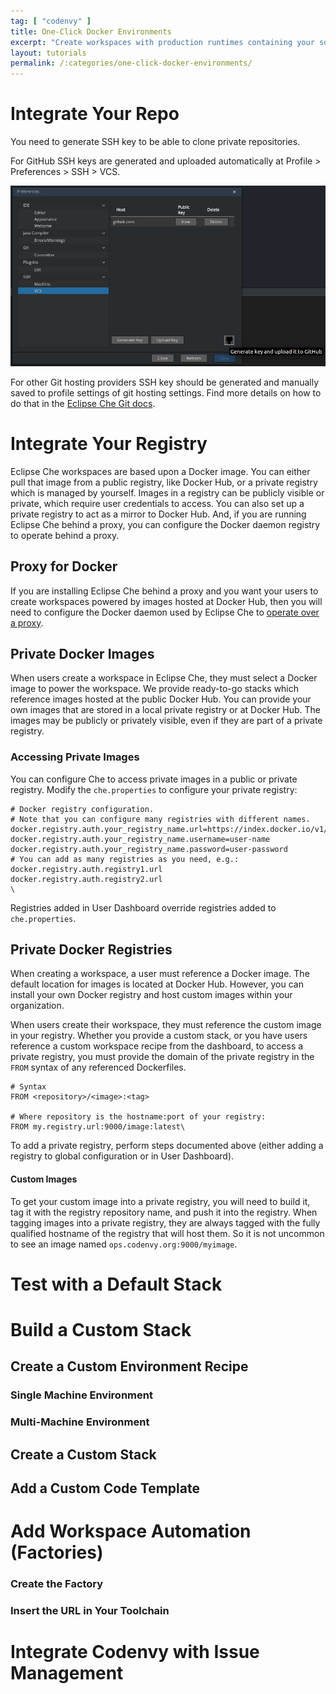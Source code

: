 ```yaml
---
tag: [ "codenvy" ]
title: One-Click Docker Environments
excerpt: "Create workspaces with production runtimes containing your source code and dev tools. Choose any architecture - microservices, multi-tier, multi-container, or shared server. We excel at complex topologies."
layout: tutorials
permalink: /:categories/one-click-docker-environments/
---
```


# Integrate Your Repo  
You need to generate SSH key to be able to clone private repositories.

For GitHub SSH keys are generated and uploaded automatically at Profile > Preferences > SSH > VCS.

![github-button.png](../../assets/imgs/codenvy/tutorials/one-click-docker-environments/github-button.png)

For other Git hosting providers SSH key should be generated and manually saved to profile settings of git hosting settings. Find more details on how to do that in the [Eclipse Che Git docs](https://eclipse-che.readme.io/docs/git#section-other-git-hosting-providers).
# Integrate Your Registry  
Eclipse Che workspaces are based upon a Docker image. You can either pull that image from a public registry, like Docker Hub, or a private registry which is managed by yourself. Images in a registry can be publicly visible or private, which require user credentials to access. You can also set up a private registry to act as a mirror to Docker Hub.  And, if you are running Eclipse Che behind a proxy, you can configure the Docker daemon registry to operate behind a proxy.

## Proxy for Docker
If you are installing Eclipse Che behind a proxy and you want your users to create workspaces powered by images hosted at Docker Hub, then you will need to configure the Docker daemon used by Eclipse Che to [operate over a proxy](https://docs.docker.com/engine/admin/systemd/#http-proxy).

## Private Docker Images
When users create a workspace in Eclipse Che, they must select a Docker image to power the workspace. We provide ready-to-go stacks which reference images hosted at the public Docker Hub. You can provide your own images that are stored in a local private registry or at Docker Hub. The images may be publicly or privately visible, even if they are part of a private registry.

### Accessing Private Images
You can configure Che to access private images in a public or private registry. Modify the `che.properties` to configure your private registry:


```shell  
# Docker registry configuration.
# Note that you can configure many registries with different names.
docker.registry.auth.your_registry_name.url=https://index.docker.io/v1/
docker.registry.auth.your_registry_name.username=user-name
docker.registry.auth.your_registry_name.password=user-password
# You can add as many registries as you need, e.g.:
docker.registry.auth.registry1.url
docker.registry.auth.registry2.url
\
```  


Registries added in User Dashboard override registries added to `che.properties`.


## Private Docker Registries
When creating a workspace, a user must reference a Docker image. The default location for images is located at Docker Hub. However, you can install your own Docker registry and host custom images within your organization.

When users create their workspace, they must reference the custom image in your registry. Whether you provide a custom stack, or you have users reference a custom workspace recipe from the dashboard, to access a private registry, you must provide the domain of the private registry in the `FROM` syntax of any referenced Dockerfiles.

```shell
# Syntax
FROM <repository>/<image>:<tag>

# Where repository is the hostname:port of your registry:
FROM my.registry.url:9000/image:latest\
```

To add a private registry, perform steps documented above (either adding  a registry to global configuration or in User Dashboard).
#### Custom Images
To get your custom image into a private registry, you will need to build it, tag it with the registry repository name, and push it into the registry. When tagging images into a private registry, they are always tagged with the fully qualified hostname of the registry that will host them. So it is not uncommon to see an image named `ops.codenvy.org:9000/myimage`.  


# Test with a Default Stack  

# Build a Custom Stack  
## Create a Custom Environment Recipe  
### Single Machine Environment  

### Multi-Machine Environment  


## Create a Custom Stack  


## Add a Custom Code Template

# Add Workspace Automation (Factories)  
### Create the Factory  


### Insert the URL in Your Toolchain  

# Integrate Codenvy with Issue Management  
